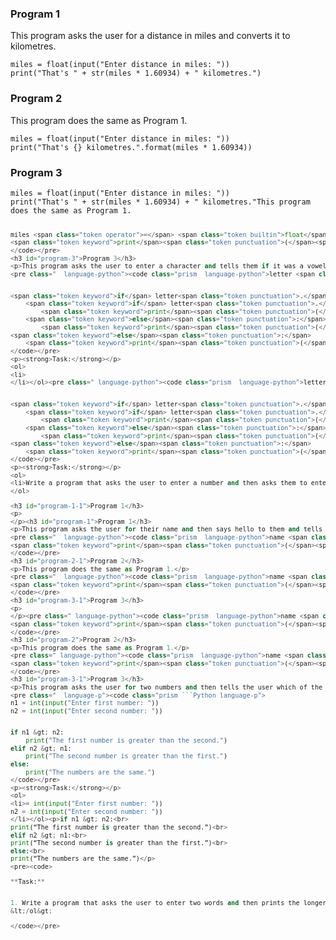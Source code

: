 <h3 id="program-1">Program 1</h3>
<p>This program asks the user for a distance in miles and converts it to kilometres.</p>
<pre class="  language-python"><code class="prism  language-python">miles <span class="token operator">=</span> <span class="token builtin">float</span><span class="token punctuation">(</span><span class="token builtin">input</span><span class="token punctuation">(</span><span class="token string">"Enter distance in miles: "</span><span class="token punctuation">)</span><span class="token punctuation">)</span>
<span class="token keyword">print</span><span class="token punctuation">(</span><span class="token string">"That's "</span> <span class="token operator">+</span> <span class="token builtin">str</span><span class="token punctuation">(</span>miles <span class="token operator">*</span> <span class="token number">1.60934</span><span class="token punctuation">)</span> <span class="token operator">+</span> <span class="token string">" kilometres."</span><span class="token punctuation">)</span>
</code></pre>
<h3 id="program-2">Program 2</h3>
<p>This program does the same as Program 1.</p>
<pre class="  language-python"><code class="prism  language-python">miles <span class="token operator">=</span> <span class="token builtin">float</span><span class="token punctuation">(</span><span class="token builtin">input</span><span class="token punctuation">(</span><span class="token string">"Enter distance in miles: "</span><span class="token punctuation">)</span><span class="token punctuation">)</span>
<span class="token keyword">print</span><span class="token punctuation">(</span><span class="token string">"That's {} kilometres."</span><span class="token punctuation">.</span><span class="token builtin">format</span><span class="token punctuation">(</span>miles <span class="token operator">*</span> <span class="token number">1.60934</span><span class="token punctuation">)</span><span class="token punctuation">)</span>
</code></pre>
<h3 id="program-3">Program 3</h3>
<p>
</p><pre class=" language-python"><code class="prism  language-python">miles <span class="token operator">=</span> <span class="token builtin">float</span><span class="token punctuation">(</span><span class="token builtin">input</span><span class="token punctuation">(</span><span class="token string">"Enter distance in miles: "</span><span class="token punctuation">)</span><span class="token punctuation">)</span>
<span class="token keyword">print</span><span class="token punctuation">(</span><span class="token string">"That's "</span> <span class="token operator">+</span> <span class="token builtin">str</span><span class="token punctuation">(</span>miles <span class="token operator">*</span> <span class="token number">1.60934</span><span class="token punctuation">)</span> <span class="token operator">+</span> <span class="token string">" kilometres."</span>This program does the same <span class="token keyword">as</span> Program <span class="token number">1</span><span class="token punctuation">.</span>


```Python
miles <span class="token operator">=</span> <span class="token builtin">float</span><span class="token punctuation">(</span><span class="token builtin">input</span><span class="token punctuation">(</span><span class="token string">"Enter distance in miles: "</span><span class="token punctuation">)</span><span class="token punctuation">)</span>
<span class="token keyword">print</span><span class="token punctuation">(</span><span class="token string">"That's {} kilometres."</span><span class="token punctuation">.</span><span class="token builtin">format</span><span class="token punctuation">(</span>miles <span class="token operator">*</span> <span class="token number">1.60934</span><span class="token punctuation">)</span><span class="token punctuation">)</span>
</code></pre>
<h3 id="program-3">Program 3</h3>
<p>This program asks the user to enter a character and tells them if it was a vowel or not. Note that it is case insensitive and it prints an appropriate message if the user didn’t enter a letter or entered more than a single character.</p>
<pre class="  language-python"><code class="prism  language-python">letter <span class="token operator">=</span> <span class="token builtin">input</span><span class="token punctuation">(</span><span class="token string">"Enter a letter: "</span><span class="token punctuation">)</span>


<span class="token keyword">if</span> letter<span class="token punctuation">.</span>isalpha<span class="token punctuation">(</span><span class="token punctuation">)</span> <span class="token operator">and</span> <span class="token builtin">len</span><span class="token punctuation">(</span>letter<span class="token punctuation">)</span> <span class="token operator">==</span> <span class="token number">1</span><span class="token punctuation">:</span>
    <span class="token keyword">if</span> letter<span class="token punctuation">.</span>lower<span class="token punctuation">(</span><span class="token punctuation">)</span> <span class="token keyword">in</span> <span class="token string">"aeiou"</span><span class="token punctuation">:</span>
        <span class="token keyword">print</span><span class="token punctuation">(</span><span class="token string">"You entered a vowel."</span><span class="token punctuation">)</span>
    <span class="token keyword">else</span><span class="token punctuation">:</span>
        <span class="token keyword">print</span><span class="token punctuation">(</span><span class="token string">"You didn't enter a vowel."</span><span class="token punctuation">)</span>
<span class="token keyword">else</span><span class="token punctuation">:</span>
    <span class="token keyword">print</span><span class="token punctuation">(</span><span class="token string">"You didn't enter a letter."</span><span class="token punctuation">)</span>
</code></pre>
<p><strong>Task:</strong></p>
<ol>
<li>
</li></ol><pre class=" language-python"><code class="prism  language-python">letter <span class="token operator">=</span> <span class="token builtin">input</span><span class="token punctuation">(</span><span class="token string">"Enter a letter: "</span><span class="token punctuation">)</span>


<span class="token keyword">if</span> letter<span class="token punctuation">.</span>isalpha<span class="token punctuation">(</span><span class="token punctuation">)</span> <span class="token operator">and</span> <span class="token builtin">len</span><span class="token punctuation">(</span>letter<span class="token punctuation">)</span> <span class="token operator">==</span> <span class="token number">1</span><span class="token punctuation">:</span>
    <span class="token keyword">if</span> letter<span class="token punctuation">.</span>lower<span class="token punctuation">(</span><span class="token punctuation">)</span> <span class="token keyword">in</span> <span class="token string">"aeiou"</span><span class="token punctuation">:</span>
        <span class="token keyword">print</span><span class="token punctuation">(</span><span class="token string">"You entered a vowel."</span><span class="token punctuation">)</span>
    <span class="token keyword">else</span><span class="token punctuation">:</span>
        <span class="token keyword">print</span><span class="token punctuation">(</span><span class="token string">"You didn't enter a vowel."</span><span class="token punctuation">)</span>
<span class="token keyword">else</span><span class="token punctuation">:</span>
    <span class="token keyword">print</span><span class="token punctuation">(</span><span class="token string">"You didn't enter a letter."</span><span class="token punctuation">)</span>
</code></pre>
<p><strong>Task:</strong></p>
<ol>
<li>Write a program that asks the user to enter a number and then asks them to enter C or F. If they enter C it should convert the number from Fahrenheit to Celsius and print the result. If they enter an F it should convert the number from Celsius to Fahrenheit and print the result. It should be case insensitive and if they enter neither C nor F it should print an appropriate message.</li>
</ol>

<h3 id="program-1-1">Program 1</h3>
<p>
</p><h3 id="program-1">Program 1</h3>
<p>This program asks the user for their name and then says hello to them and tells them how many letters are in their name.</p>
<pre class="  language-python"><code class="prism  language-python">name <span class="token operator">=</span> <span class="token builtin">input</span><span class="token punctuation">(</span><span class="token string">"Enter your name: "</span><span class="token punctuation">)</span>
<span class="token keyword">print</span><span class="token punctuation">(</span><span class="token string">"Hello "</span> <span class="token operator">+</span> name <span class="token operator">+</span> <span class="token string">". Your name has "</span> <span class="token operator">+</span> <span class="token builtin">str</span><span class="token punctuation">(</span><span class="token builtin">len</span><span class="token punctuation">(</span>name<span class="token punctuation">)</span><span class="token punctuation">)</span> <span class="token operator">+</span> <span class="token string">" letters in it."</span><span class="token punctuation">)</span>
</code></pre>
<h3 id="program-2-1">Program 2</h3>
<p>This program does the same as Program 1.</p>
<pre class="  language-python"><code class="prism  language-python">name <span class="token operator">=</span> <span class="token builtin">input</span><span class="token punctuation">(</span><span class="token string">"Enter your name: "</span><span class="token punctuation">)</span>
<span class="token keyword">print</span><span class="token punctuation">(</span><span class="token string">"Hello {}. Your name has {} letters in it."</span><span class="token punctuation">.</span><span class="token builtin">format</span><span class="token punctuation">(</span>name<span class="token punctuation">,</span> <span class="token builtin">len</span><span class="token punctuation">(</span>name<span class="token punctuation">)</span><span class="token punctuation">)</span><span class="token punctuation">)</span>
</code></pre>
<h3 id="program-3-1">Program 3</h3>
<p>
</p><pre class=" language-python"><code class="prism  language-python">name <span class="token operator">=</span> <span class="token builtin">input</span><span class="token punctuation">(</span><span class="token string">"Enter your name: "</span><span class="token punctuation">)</span>
<span class="token keyword">print</span><span class="token punctuation">(</span><span class="token string">"Hello "</span> <span class="token operator">+</span> name <span class="token operator">+</span> <span class="token string">". Your name has "</span> <span class="token operator">+</span> <span class="token builtin">str</span><span class="token punctuation">(</span><span class="token builtin">len</span><span class="token punctuation">(</span>name<span class="token punctuation">)</span><span class="token punctuation">)</span> <span class="token operator">+</span> <span class="token string">" letters in it."</span><span class="token punctuation">)</span>
</code></pre>
<h3 id="program-2">Program 2</h3>
<p>This program does the same as Program 1.</p>
<pre class=" language-python"><code class="prism  language-python">name <span class="token operator">=</span> <span class="token builtin">input</span><span class="token punctuation">(</span><span class="token string">"Enter your name: "</span><span class="token punctuation">)</span>
<span class="token keyword">print</span><span class="token punctuation">(</span><span class="token string">"Hello {}. Your name has {} letters in it."</span><span class="token punctuation">.</span><span class="token builtin">format</span><span class="token punctuation">(</span>name<span class="token punctuation">,</span> <span class="token builtin">len</span><span class="token punctuation">(</span>name<span class="token punctuation">)</span><span class="token punctuation">)</span><span class="token punctuation">)</span>
</code></pre>
<h3 id="program-3-1">Program 3</h3>
<p>This program asks the user for two numbers and then tells the user which of the numbers was the larger.</p>
<pre class="  language-p"><code class="prism ```Python language-p">
n1 = int(input("Enter first number: "))
n2 = int(input("Enter second number: "))


if n1 &gt; n2:
    print("The first number is greater than the second.")
elif n2 &gt; n1:
    print("The second number is greater than the first.")
else:
    print("The numbers are the same.")
</code></pre>
<p><strong>Task:</strong></p>
<ol>
<li>= int(input("Enter first number: "))
n2 = int(input("Enter second number: "))
</li></ol><p>if n1 &gt; n2:<br>
print(“The first number is greater than the second.”)<br>
elif n2 &gt; n1:<br>
print(“The second number is greater than the first.”)<br>
else:<br>
print(“The numbers are the same.”)</p>
<pre><code>

**Task:**


1. Write a program that asks the user to enter two words and then prints the longer of the two words. If the words are of the same length it should display an appropriate message along with both words.&lt;/li&gt;
&lt;/ol&gt;

</code></pre>


